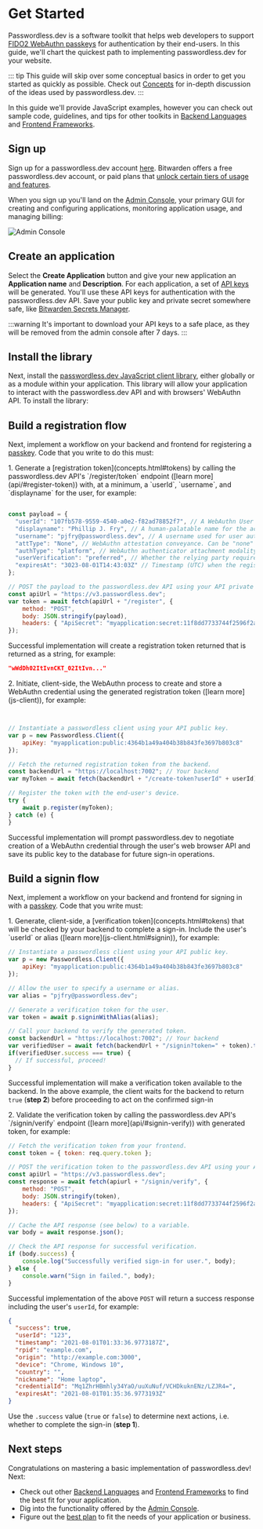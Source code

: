 # Get Started

Passwordless.dev is a software toolkit that helps web developers to support [FIDO2 WebAuthn passkeys](concepts) for authentication by their end-users. In this guide, we'll chart the quickest path to implementing passwordless.dev for your website.

::: tip
This guide will skip over some conceptual basics in order to get you started as quickly as possible. Check out [Concepts](concepts) for in-depth discussion of the ideas used by passwordless.dev.
:::

In this guide we'll provide JavaScript examples, however you can check out sample code, guidelines, and tips for other toolkits in [Backend Languages](backend) and [Frontend Frameworks](frontend).

## Sign up

Sign up for a passwordless.dev account [here](https://adminconsole-devtest.azurewebsites.net/Account/Login). Bitwarden offers a free passwordless.dev account, or paid plans that [unlock certain tiers of usage and features](plans).

When you sign up you'll land on the [Admin Console](admin-console), your primary GUI for creating and configuring applications, monitoring application usage, and managing billing:

<img :src="$withBase('/admin-console.png')" alt="Admin Console">

## Create an application

Select the **Create Application** button and give your new application an **Application name** and **Description**. For each application, a set of [API keys](concepts.html#components-of-the-passwordless-dev-api) will be generated. You'll use these API keys for authentication with the passwordless.dev API. Save your public key and private secret somewhere safe, like [Bitwarden Secrets Manager](https://bitwarden.com/help/secrets-manager-overview).

:::warning
It's important to download your API keys to a safe place, as they will be removed from the admin console after 7 days.
:::

## Install the library

Next, install the [passwordless.dev JavaScript client library](js-client), either globally or as a module within your application. This library will allow your application to interact with the passwordless.dev API and with browsers' WebAuthn API. To install the library:


<CodeSwitcher :languages="{bash1:'yarn',bash2:'npm',es6:'ES6',http:'http'}">
<template v-slot:bash1>

```bash
yarn add @passwordlessdev/passwordless-client
```
In all cases, your frontend must import the library to call the methods used by passwordless.dev:
```js
import { Client } from '@passwordlessdev/passwordless-client';
```
</template>
<template v-slot:bash2>

```bash
npm install @passwordlessdev/passwordless-client
```
In all cases, your frontend must import the library to call the methods used by passwordless.dev:
```js
import { Client } from '@passwordlessdev/passwordless-client';
```
</template>
<template v-slot:es6>

```http
<script src="https://cdn.passwordless.dev/dist/0.3.0/passwordless.min.mjs" crossorigin="anonymous"></script>
```
In all cases, your frontend must import the library to call the methods used by passwordless.dev:
```js
import { Client } from "https://cdn.passwordless.dev/dist/0.3.0/passwordless.min.mjs"
```
</template>
<template v-slot:http>

```http
<script src="https://cdn.passwordless.dev/dist/0.4.0/passwordless.iife.js" crossorigin="anonymous"></script>
```
In all cases, your frontend must import the library to call the methods used by passwordless.dev:
```http
<script>
var p = new Passwordless.Client({});
</script>
```

</template>
</CodeSwitcher>

## Build a registration flow

Next, implement a workflow on your backend and frontend for registering a [passkey](concepts.html#credentials). Code that you write to do this must:

<Badge text="backend" type="warning"/>
1. Generate a [registration token](concepts.html#tokens) by calling the passwordless.dev API's `/register/token` endpoint ([learn more](api/#register-token)) with, at a minimum, a `userId`, `username`, and `displayname` for the user, for example:

```js

const payload = {
  "userId": "107fb578-9559-4540-a0e2-f82ad78852f7", // A WebAuthn User Handle, which should be generated by your application. Max. 64 bytes.
  "displayname": "Phillip J. Fry", // A human-palatable name for the account, which should be chosen by the user.
  "username": "pjfry@passwordless.dev", // A username used for user authentication, should be chosen by the user.
  "attType": "None", // WebAuthn attestation conveyance. Can be "none" (default), "direct", or "indirect".
  "authType": "platform", // WebAuthn authenticator attachment modality. Can be "platform" (default), which triggers client device-specific options Windows Hello, FaceID, or TouchID, or "cross-platform", which triggers roaming options like security keys.
  "userVerification": "preferred", // Whether the relying party requires locally-invoked authorization for the operation. Can be "preferred" (default), "required", or "optional".
  "expiresAt": "3023-08-01T14:43:03Z" // Timestamp (UTC) when the registration token should expire. By default, current time + 120 seconds.
};

// POST the payload to the passwordless.dev API using your API private secret.
const apiUrl = "https://v3.passwordless.dev";
var token = await fetch(apiUrl + "/register", {
    method: "POST",
    body: JSON.stringify(payload),
    headers: { "ApiSecret": "myapplication:secret:11f8dd7733744f2596f2a28544b5fbc4", "Content-Type": "application/json"}
});
```

Successful implementation will create a registration token returned that is returned as a string, for example:

```json
"wWdDh02ItIvnCKT_02ItIvn..."
```

<Badge text="frontend" type="tip"/>
2. Initiate, client-side, the WebAuthn process to create and store a WebAuthn credential using the generated registration token ([learn more](js-client)), for example:

```js


// Instantiate a passwordless client using your API public key.
var p = new Passwordless.Client({
    apiKey: "myapplication:public:4364b1a49a404b38b843fe3697b803c8"
});

// Fetch the returned registration token from the backend.
const backendUrl = "https://localhost:7002"; // Your backend
var myToken = await fetch(backendUrl + "/create-token?userId" + userId).then(r => r.text());

// Register the token with the end-user's device.
try {
    await p.register(myToken);
} catch (e) {
}
```

Successful implementation will prompt passwordless.dev to negotiate creation of a WebAuthn credential through the user's web browser API and save its public key to the database for future sign-in operations.

## Build a signin flow

Next, implement a workflow on your backend and frontend for signing in with a [passkey](concepts.html#credentials). Code that you write must:

<Badge text="frontend" type="tip"/>
1. Generate, client-side, a [verification token](concepts.html#tokens) that will be checked by your backend to complete a sign-in. Include the user's `userId` or alias ([learn more](js-client.html#signin)), for example:

```js
// Instantiate a passwordless client using your API public key.
var p = new Passwordless.Client({
    apiKey: "myapplication:public:4364b1a49a404b38b843fe3697b803c8"
});

// Allow the user to specify a username or alias.
var alias = "pjfry@passwordless.dev";

// Generate a verification token for the user.
var token = await p.signinWithAlias(alias);

// Call your backend to verify the generated token.
const backendUrl = "https://localhost:7002"; // Your backend
var verifiedUser = await fetch(backendUrl + "/signin?token=" + token).then(r => r.json());
if(verifiedUser.success === true) {
  // If successful, proceed!
}
```

Successful implementation will make a verification token available to the backend. In the above example, the client waits for the backend to return `true` (**step 2**) before proceeding to act on the confirmed sign-in

<Badge text="backend" type="warning"/>
2. Validate the verification token by calling the passwordless.dev API's `/signin/verify` endpoint ([learn more](api/#signin-verify)) with generated token, for example:

```js
// Fetch the verification token from your frontend.
const token = { token: req.query.token };

// POST the verification token to the passwordless.dev API using your API private secret.
const apiUrl = "https://v3.passwordless.dev";
const response = await fetch(apiurl + "/signin/verify", {
    method: "POST",
    body: JSON.stringify(token),
    headers: { "ApiSecret": "myapplication:secret:11f8dd7733744f2596f2a28544b5fbc4", "Content-Type": "application/json" }
});

// Cache the API response (see below) to a variable.
var body = await response.json();

// Check the API response for successful verification.
if (body.success) {
    console.log("Successfully verified sign-in for user.", body);
} else {
    console.warn("Sign in failed.", body);
}
```

Successful implementation of the above `POST` will return a success response including the user's `userId`, for example:

```json
{
  "success": true,
  "userId": "123",
  "timestamp": "2021-08-01T01:33:36.9773187Z",
  "rpid": "example.com",
  "origin": "http://example.com:3000",
  "device": "Chrome, Windows 10",
  "country": "",
  "nickname": "Home laptop",
  "credentialId": "Mq1ZhrHBmhly34YaO/uuXuNuf/VCHDkuknENz/LZJR4=",
  "expiresAt": "2021-08-01T01:35:36.9773193Z"
}
```

Use the `.success` value (`true` or `false`) to determine next actions, i.e. whether to complete the sign-in (**step 1**).

## Next steps

Congratulations on mastering a basic implementation of passwordless.dev! Next:

- Check out other [Backend Languages](backend) and [Frontend Frameworks](frontend) to find the best fit for your application.
- Dig into the functionality offered by the [Admin Console](admin-console).
- Figure out the [best plan](plans) to fit the needs of your application or business.
